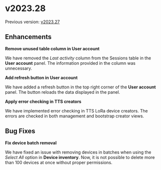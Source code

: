 # v2023.28

Previous version: [v2023.27](v2023.27.md)

## Enhancements

**Remove unused table column in User account**   

We have removed the _Last activity_ column from the Sessions table in the **User account** panel. The information provided in the column was unnecessary.

**Add refresh button in User account**    

We have added a refresh button in the top right corner of the **User account** panel. The button reloads the data displayed in the panel.

**Apply error checking in TTS creators**   
  
We have implemented error checking in TTS LoRa device creators. The errors are checked in both management and bootstrap creator views. 

## Bug Fixes

**Fix device batch removal**      

We have fixed an issue with removing devices in batches when using the _Select All_ option in **Device inventory**. Now, it is not possible to delete more than 100 devices at once without proper permissions.
